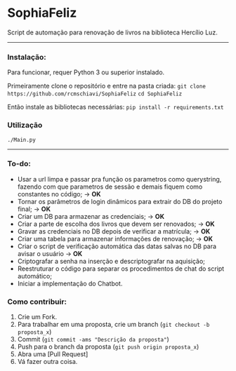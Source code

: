 ﻿# SophiaFeliz
Script de automação para renovação de livros na biblioteca Hercílio Luz.

---
### Instalação:
Para funcionar, requer Python 3 ou superior instalado.

Primeiramente clone o repositório e entre na pasta criada:
`git clone https://github.com/rcmschiavi/SophiaFeliz`
`cd SophiaFeliz`

Então instale as bibliotecas necessárias:
`pip install -r requirements.txt`

### Utilização
`./Main.py`             

---

### To-do:

- Usar a url limpa e passar pra função os parametros como querystring, fazendo com que parametros de sessão e demais fiquem como constantes no código; -> **OK**
- Tornar os parâmetros de login dinâmicos para extrair do DB do projeto final; -> **OK**
- Criar um DB para armazenar as credenciais; -> **OK**
- Criar a parte de escolha dos livros que devem ser renovados; -> **OK**
- Gravar as credenciais no DB depois de verificar a matrícula; -> **OK**
- Criar uma tabela para armazenar informações de renovação; -> **OK**
- Criar o script de verificação automática das datas salvas no DB para avisar o usuário -> **OK**
- Criptografar a senha na inserção e descriptografar na aquisição;
- Reestruturar o código para separar os procedimentos de chat do script automático;
- Iniciar a implementação do Chatbot.

### Como contribuir:

1. Crie um Fork.
2. Para trabalhar em uma proposta, crie um branch (`git checkout -b proposta_x`)
3. Commit (`git commit -ams "Descrição da proposta"`)
4. Push para o branch da proposta (`git push origin proposta_x`)
5. Abra uma [Pull Request]
6. Vá fazer outra coisa.
